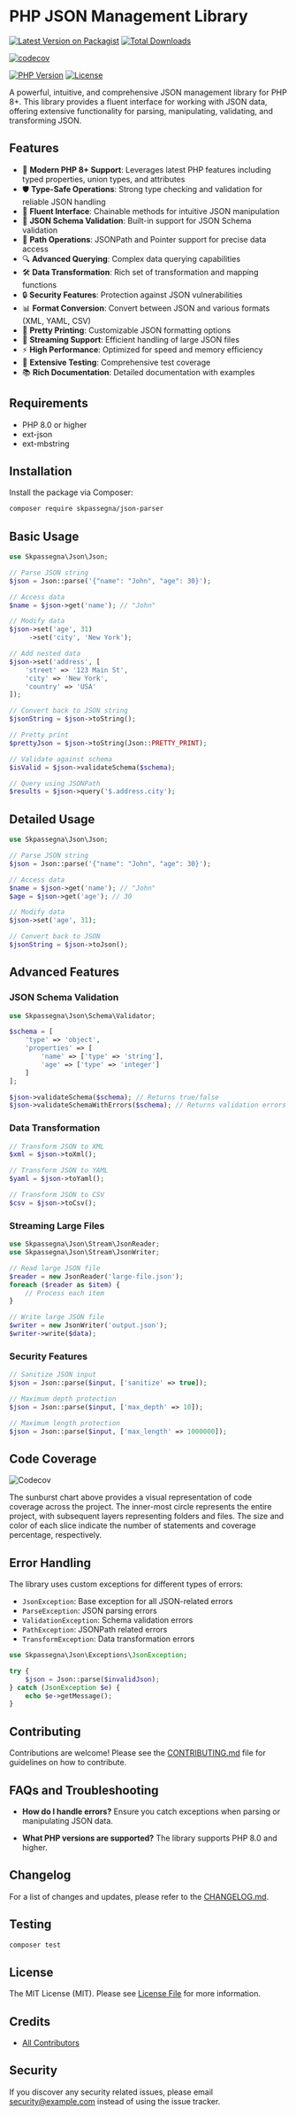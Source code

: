 # PHP JSON Management Library

[![Latest Version on Packagist](https://img.shields.io/packagist/v/skpassegna/json-parser.svg?style=flat-square)](https://packagist.org/packages/skpassegna/json-parser)
[![Total Downloads](https://img.shields.io/packagist/dt/skpassegna/json-parser.svg?style=flat-square)](https://packagist.org/packages/skpassegna/json-parser)

[![codecov](https://codecov.io/gh/skpassegna/json-parser/graph/badge.svg?token=NSLENRDVQ1)](https://codecov.io/gh/skpassegna/json-parser)

[![PHP Version](https://img.shields.io/packagist/php-v/skpassegna/json-parser.svg?style=flat-square)](https://packagist.org/packages/skpassegna/json-parser)
[![License](https://img.shields.io/packagist/l/skpassegna/json-parser.svg?style=flat-square)](https://packagist.org/packages/skpassegna/json-parser)

A powerful, intuitive, and comprehensive JSON management library for PHP 8+. This library provides a fluent interface for working with JSON data, offering extensive functionality for parsing, manipulating, validating, and transforming JSON.

## Features

- 🚀 **Modern PHP 8+ Support**: Leverages latest PHP features including typed properties, union types, and attributes
- 🛡️ **Type-Safe Operations**: Strong type checking and validation for reliable JSON handling
- 🔄 **Fluent Interface**: Chainable methods for intuitive JSON manipulation
- 📝 **JSON Schema Validation**: Built-in support for JSON Schema validation
- 🎯 **Path Operations**: JSONPath and Pointer support for precise data access
- 🔍 **Advanced Querying**: Complex data querying capabilities
- 🛠️ **Data Transformation**: Rich set of transformation and mapping functions
- 🔒 **Security Features**: Protection against JSON vulnerabilities
- 📊 **Format Conversion**: Convert between JSON and various formats (XML, YAML, CSV)
- 🎨 **Pretty Printing**: Customizable JSON formatting options
- 🔄 **Streaming Support**: Efficient handling of large JSON files
- ⚡ **High Performance**: Optimized for speed and memory efficiency
- 🧪 **Extensive Testing**: Comprehensive test coverage
- 📚 **Rich Documentation**: Detailed documentation with examples

## Requirements

- PHP 8.0 or higher
- ext-json
- ext-mbstring

## Installation

Install the package via Composer:

```bash
composer require skpassegna/json-parser
```

## Basic Usage

```php
use Skpassegna\Json\Json;

// Parse JSON string
$json = Json::parse('{"name": "John", "age": 30}');

// Access data
$name = $json->get('name'); // "John"

// Modify data
$json->set('age', 31)
     ->set('city', 'New York');

// Add nested data
$json->set('address', [
    'street' => '123 Main St',
    'city' => 'New York',
    'country' => 'USA'
]);

// Convert back to JSON string
$jsonString = $json->toString();

// Pretty print
$prettyJson = $json->toString(Json::PRETTY_PRINT);

// Validate against schema
$isValid = $json->validateSchema($schema);

// Query using JSONPath
$results = $json->query('$.address.city');
```

## Detailed Usage

```php
use Skpassegna\Json\Json;

// Parse JSON string
$json = Json::parse('{"name": "John", "age": 30}');

// Access data
$name = $json->get('name'); // "John"
$age = $json->get('age'); // 30

// Modify data
$json->set('age', 31);

// Convert back to JSON
$jsonString = $json->toJson();
```

## Advanced Features

### JSON Schema Validation

```php
use Skpassegna\Json\Schema\Validator;

$schema = [
    'type' => 'object',
    'properties' => [
        'name' => ['type' => 'string'],
        'age' => ['type' => 'integer']
    ]
];

$json->validateSchema($schema); // Returns true/false
$json->validateSchemaWithErrors($schema); // Returns validation errors
```

### Data Transformation

```php
// Transform JSON to XML
$xml = $json->toXml();

// Transform JSON to YAML
$yaml = $json->toYaml();

// Transform JSON to CSV
$csv = $json->toCsv();
```

### Streaming Large Files

```php
use Skpassegna\Json\Stream\JsonReader;
use Skpassegna\Json\Stream\JsonWriter;

// Read large JSON file
$reader = new JsonReader('large-file.json');
foreach ($reader as $item) {
    // Process each item
}

// Write large JSON file
$writer = new JsonWriter('output.json');
$writer->write($data);
```

### Security Features

```php
// Sanitize JSON input
$json = Json::parse($input, ['sanitize' => true]);

// Maximum depth protection
$json = Json::parse($input, ['max_depth' => 10]);

// Maximum length protection
$json = Json::parse($input, ['max_length' => 1000000]);
```

## Code Coverage

![Codecov](https://codecov.io/github/skpassegna/json-parser/graphs/sunburst.svg?token=NSLENRDVQ1)

The sunburst chart above provides a visual representation of code coverage across the project. The inner-most circle represents the entire project, with subsequent layers representing folders and files. The size and color of each slice indicate the number of statements and coverage percentage, respectively.

## Error Handling

The library uses custom exceptions for different types of errors:

- `JsonException`: Base exception for all JSON-related errors
- `ParseException`: JSON parsing errors
- `ValidationException`: Schema validation errors
- `PathException`: JSONPath related errors
- `TransformException`: Data transformation errors

```php
use Skpassegna\Json\Exceptions\JsonException;

try {
    $json = Json::parse($invalidJson);
} catch (JsonException $e) {
    echo $e->getMessage();
}
```

## Contributing

Contributions are welcome! Please see the [CONTRIBUTING.md](CONTRIBUTING.md) file for guidelines on how to contribute.

## FAQs and Troubleshooting

- **How do I handle errors?**
  Ensure you catch exceptions when parsing or manipulating JSON data.

- **What PHP versions are supported?**
  The library supports PHP 8.0 and higher.

## Changelog

For a list of changes and updates, please refer to the [CHANGELOG.md](CHANGELOG.md).

## Testing

```bash
composer test
```

## License

The MIT License (MIT). Please see [License File](LICENSE.md) for more information.

## Credits

- [All Contributors](../../contributors)

## Security

If you discover any security related issues, please email security@example.com instead of using the issue tracker.
